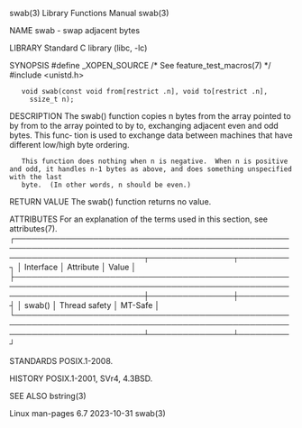 swab(3)								   Library Functions Manual							       swab(3)

NAME
       swab - swap adjacent bytes

LIBRARY
       Standard C library (libc, -lc)

SYNOPSIS
       #define _XOPEN_SOURCE	   /* See feature_test_macros(7) */
       #include <unistd.h>

       void swab(const void from[restrict .n], void to[restrict .n],
		 ssize_t n);

DESCRIPTION
       The swab() function copies n bytes from the array pointed to by from to the array pointed to by to, exchanging adjacent even and odd bytes.  This func‐
       tion is used to exchange data between machines that have different low/high byte ordering.

       This function does nothing when n is negative.  When n is positive and odd, it handles n-1 bytes as above, and does something unspecified with the last
       byte.  (In other words, n should be even.)

RETURN VALUE
       The swab() function returns no value.

ATTRIBUTES
       For an explanation of the terms used in this section, see attributes(7).
       ┌───────────────────────────────────────────────────────────────────────────────────────────────────────────────────────────┬───────────────┬─────────┐
       │ Interface														   │ Attribute	   │ Value   │
       ├───────────────────────────────────────────────────────────────────────────────────────────────────────────────────────────┼───────────────┼─────────┤
       │ swab()															   │ Thread safety │ MT-Safe │
       └───────────────────────────────────────────────────────────────────────────────────────────────────────────────────────────┴───────────────┴─────────┘

STANDARDS
       POSIX.1-2008.

HISTORY
       POSIX.1-2001, SVr4, 4.3BSD.

SEE ALSO
       bstring(3)

Linux man-pages 6.7							  2023-10-31								       swab(3)
